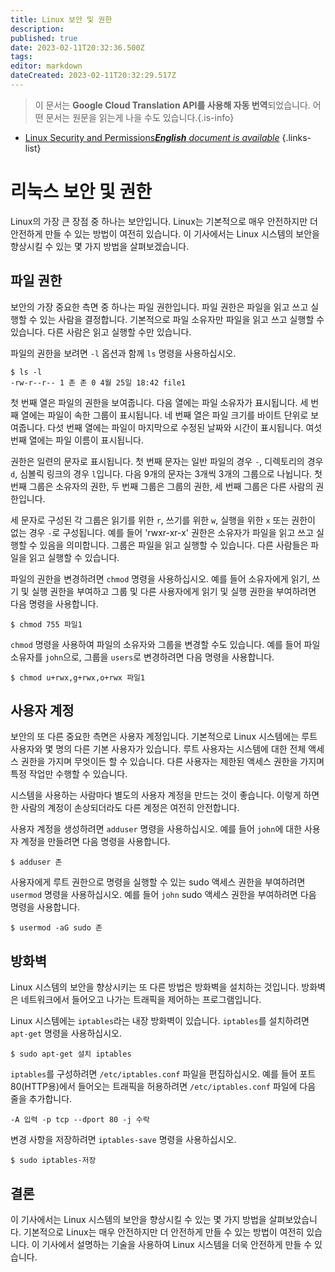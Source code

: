 ```yaml
---
title: Linux 보안 및 권한
description: 
published: true
date: 2023-02-11T20:32:36.500Z
tags: 
editor: markdown
dateCreated: 2023-02-11T20:32:29.517Z
---
```


> 이 문서는 **Google Cloud Translation API를 사용해 자동 번역**되었습니다.
어떤 문서는 원문을 읽는게 나을 수도 있습니다.{.is-info}



- [Linux Security and Permissions***English** document is available*](/en/Knowledge-base/Linux/linux-security-and-permissions)
{.links-list}


# 리눅스 보안 및 권한

Linux의 가장 큰 장점 중 하나는 보안입니다. Linux는 기본적으로 매우 안전하지만 더 안전하게 만들 수 있는 방법이 여전히 있습니다. 이 기사에서는 Linux 시스템의 보안을 향상시킬 수 있는 몇 가지 방법을 살펴보겠습니다.

## 파일 권한

보안의 가장 중요한 측면 중 하나는 파일 권한입니다. 파일 권한은 파일을 읽고 쓰고 실행할 수 있는 사람을 결정합니다. 기본적으로 파일 소유자만 파일을 읽고 쓰고 실행할 수 있습니다. 다른 사람은 읽고 실행할 수만 있습니다.

파일의 권한을 보려면 `-l` 옵션과 함께 `ls` 명령을 사용하십시오.

    $ ls -l
    -rw-r--r-- 1 존 존 0 4월 25일 18:42 file1

첫 번째 열은 파일의 권한을 보여줍니다. 다음 열에는 파일 소유자가 표시됩니다. 세 번째 열에는 파일이 속한 그룹이 표시됩니다. 네 번째 열은 파일 크기를 바이트 단위로 보여줍니다. 다섯 번째 열에는 파일이 마지막으로 수정된 날짜와 시간이 표시됩니다. 여섯 번째 열에는 파일 이름이 표시됩니다.

권한은 일련의 문자로 표시됩니다. 첫 번째 문자는 일반 파일의 경우 `-`, 디렉토리의 경우 `d`, 심볼릭 링크의 경우 `l`입니다. 다음 9개의 문자는 3개씩 3개의 그룹으로 나뉩니다. 첫 번째 그룹은 소유자의 권한, 두 번째 그룹은 그룹의 권한, 세 번째 그룹은 다른 사람의 권한입니다.

세 문자로 구성된 각 그룹은 읽기를 위한 `r`, 쓰기를 위한 `w`, 실행을 위한 `x` 또는 권한이 없는 경우 `-`로 구성됩니다. 예를 들어 'rwxr-xr-x' 권한은 소유자가 파일을 읽고 쓰고 실행할 수 있음을 의미합니다. 그룹은 파일을 읽고 실행할 수 있습니다. 다른 사람들은 파일을 읽고 실행할 수 있습니다.

파일의 권한을 변경하려면 `chmod` 명령을 사용하십시오. 예를 들어 소유자에게 읽기, 쓰기 및 실행 권한을 부여하고 그룹 및 다른 사용자에게 읽기 및 실행 권한을 부여하려면 다음 명령을 사용합니다.

    $ chmod 755 파일1

`chmod` 명령을 사용하여 파일의 소유자와 그룹을 변경할 수도 있습니다. 예를 들어 파일 소유자를 `john`으로, 그룹을 `users`로 변경하려면 다음 명령을 사용합니다.

    $ chmod u+rwx,g+rwx,o+rwx 파일1

## 사용자 계정

보안의 또 다른 중요한 측면은 사용자 계정입니다. 기본적으로 Linux 시스템에는 루트 사용자와 몇 명의 다른 기본 사용자가 있습니다. 루트 사용자는 시스템에 대한 전체 액세스 권한을 가지며 무엇이든 할 수 있습니다. 다른 사용자는 제한된 액세스 권한을 가지며 특정 작업만 수행할 수 있습니다.

시스템을 사용하는 사람마다 별도의 사용자 계정을 만드는 것이 좋습니다. 이렇게 하면 한 사람의 계정이 손상되더라도 다른 계정은 여전히 안전합니다.

사용자 계정을 생성하려면 `adduser` 명령을 사용하십시오. 예를 들어 `john`에 대한 사용자 계정을 만들려면 다음 명령을 사용합니다.

    $ adduser 존

사용자에게 루트 권한으로 명령을 실행할 수 있는 sudo 액세스 권한을 부여하려면 `usermod` 명령을 사용하십시오. 예를 들어 `john` sudo 액세스 권한을 부여하려면 다음 명령을 사용합니다.

    $ usermod -aG sudo 존

## 방화벽

Linux 시스템의 보안을 향상시키는 또 다른 방법은 방화벽을 설치하는 것입니다. 방화벽은 네트워크에서 들어오고 나가는 트래픽을 제어하는 프로그램입니다.

Linux 시스템에는 `iptables`라는 내장 방화벽이 있습니다. `iptables`를 설치하려면 `apt-get` 명령을 사용하십시오.

    $ sudo apt-get 설치 iptables

`iptables`를 구성하려면 `/etc/iptables.conf` 파일을 편집하십시오. 예를 들어 포트 80(HTTP용)에서 들어오는 트래픽을 허용하려면 `/etc/iptables.conf` 파일에 다음 줄을 추가합니다.

    -A 입력 -p tcp --dport 80 -j 수락

변경 사항을 저장하려면 `iptables-save` 명령을 사용하십시오.

    $ sudo iptables-저장

## 결론

이 기사에서는 Linux 시스템의 보안을 향상시킬 수 있는 몇 가지 방법을 살펴보았습니다. 기본적으로 Linux는 매우 안전하지만 더 안전하게 만들 수 있는 방법이 여전히 있습니다. 이 기사에서 설명하는 기술을 사용하여 Linux 시스템을 더욱 안전하게 만들 수 있습니다.